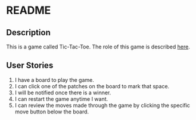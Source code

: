 # README #
## Description ##

This is a game called Tic-Tac-Toe. The role of this game is described [here](https://en.wikipedia.org/wiki/Tic-tac-toe).

## User Stories ##
 1. I have a board to play the game.
 2. I can click one of the patches on the board to mark that space.
 3. I will be notified once there is a winner.
 4. I can restart the game anytime I want.
 5. I can review the moves made through the game by clicking the specific move button below the board.